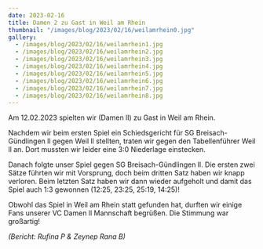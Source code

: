 ```yaml
---
date: 2023-02-16
title: Damen 2 zu Gast in Weil am Rhein
thumbnail: "/images/blog/2023/02/16/weilamrhein0.jpg"
gallery:
  - /images/blog/2023/02/16/weilamrhein1.jpg
  - /images/blog/2023/02/16/weilamrhein2.jpg
  - /images/blog/2023/02/16/weilamrhein3.jpg
  - /images/blog/2023/02/16/weilamrhein4.jpg
  - /images/blog/2023/02/16/weilamrhein5.jpg
  - /images/blog/2023/02/16/weilamrhein6.jpg
  - /images/blog/2023/02/16/weilamrhein7.jpg
  - /images/blog/2023/02/16/weilamrhein8.jpg
---
```


Am 12.02.2023 spielten wir (Damen ll) zu Gast in Weil am Rhein.

Nachdem wir beim ersten Spiel ein Schiedsgericht für SG Breisach-Gündlingen ll gegen Weil ll stellten, traten wir gegen den Tabellenführer Weil ll an. Dort mussten wir leider eine 3:0 Niederlage einstecken.

Danach folgte unser Spiel gegen SG Breisach-Gündlingen ll. Die ersten zwei Sätze führten wir mit Vorsprung, doch beim dritten Satz haben wir knapp verloren. Beim letzten Satz haben wir dann wieder aufgeholt und damit das Spiel auch 1:3 gewonnen (12:25, 23:25, 25:19, 14:25)!

Obwohl das Spiel in Weil am Rhein statt gefunden hat, durften wir einige Fans unserer VC Damen ll Mannschaft begrüßen. Die Stimmung war großartig!

_(Bericht: Rufina P & Zeynep Rana B)_
